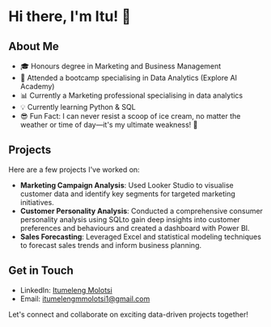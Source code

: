 # Hi there, I'm Itu! 👋

## About Me

- 🎓 Honours degree in Marketing and Business Management
- 🚀 Attended a bootcamp specialising in Data Analytics (Explore AI Academy)
- 📊 Currently a Marketing professional specialising in data analytics
- 💡 Currently learning Python & SQL
- 😎 Fun Fact: I can never resist a scoop of ice cream, no matter the weather or time of day—it's my ultimate weakness! 🍦

## Projects

Here are a few projects I've worked on:

- **Marketing Campaign Analysis**: Used Looker Studio to visualise customer data and identify key segments for targeted marketing initiatives.
- **Customer Personality Analysis**: Conducted a comprehensive consumer personality analysis using SQLto gain deep insights into customer preferences and behaviours and created a dashboard with Power BI.
- **Sales Forecasting**: Leveraged Excel and statistical modeling techniques to forecast sales trends and inform business planning.

## Get in Touch

- LinkedIn: [Itumeleng Molotsi](https://www.linkedin.com/in/itumeleng-molotsi)
- Email: itumelengmmolotsi1@gmail.com

Let's connect and collaborate on exciting data-driven projects together!
